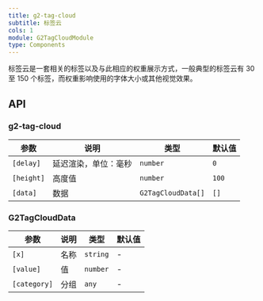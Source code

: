 ```yaml
---
title: g2-tag-cloud
subtitle: 标签云
cols: 1
module: G2TagCloudModule
type: Components
---
```


标签云是一套相关的标签以及与此相应的权重展示方式，一般典型的标签云有 30 至 150 个标签，而权重影响使用的字体大小或其他视觉效果。

## API

### g2-tag-cloud

| 参数       | 说明               | 类型               | 默认值 |
|------------|------------------|--------------------|--------|
| `[delay]`  | 延迟渲染，单位：毫秒 | `number`           | `0`    |
| `[height]` | 高度值             | `number`           | `100`      |
| `[data]`   | 数据               | `G2TagCloudData[]` | `[]`      |

### G2TagCloudData

| 参数      | 说明 | 类型     | 默认值 |
|-----------|-----|----------|--------|
| `[x]`  | 名称 | `string` | -      |
| `[value]` | 值   | `number` | -      |
| `[category]` | 分组 | `any` | -      |
